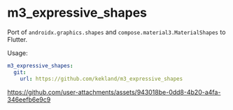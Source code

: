 # m3_expressive_shapes

Port of `androidx.graphics.shapes` and `compose.material3.MaterialShapes` to Flutter.

Usage:

```yaml
m3_expressive_shapes:
  git:
    url: https://github.com/kekland/m3_expressive_shapes
```

https://github.com/user-attachments/assets/943018be-0dd8-4b20-a4fa-346eefb6e9c9

